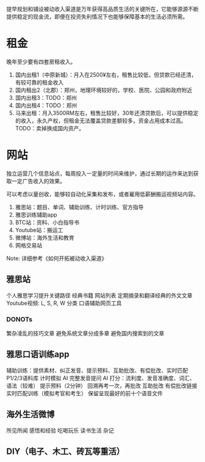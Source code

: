 提早规划和铺设被动收入渠道是万年获得高品质生活的关键所在，它能够源源不断提供稳定的现金流，即便在投资失利情况下也能够保障基本的生活必须所需。

# 租金
晚年至少要有四套房租收入。

1. 国内出租1（中原新城）：月入在2500¥左右，租售比较低，但贷款已经还清，有较可靠的租金收入
1. 国内租出2（北郡）：郑州，地理环境较好的，学校、医院、公园和政府附近
1. 国内出租3：TODO：郑州
1. 国内出租4：TODO：郑州
1. 马来出租：月入3500RM左右，租售比较好，30年还清贷款后，可以提供稳定的收入，永久产权，但租金无法覆盖贷款差额较多，资金占用成本过高。TODO：卖掉换成国内资产。

# 网站
独立运营几个信息站点，每周投入一定量的时间来维护，通过长期的运作来达到获取一定广告收入的效果。

可以考虑以量创收，能够较自动化采集和发布，或者雇用低薪酬搬运视频站内容。

1. 雅思站：题目、单词、辅助训练、计时训练、官方指导
1. 雅思训练辅助app
1. BTC站：资料、小白指导书
1. Youtube站：搬运工
1. 微博站：海外生活和教育
1. 网格交易站

Note: 详细参考《如何开拓被动收入渠道》

## 雅思站
个人雅思学习提升关键路径
经典书籍
网站列表
定期摘录和翻译经典的外文文章
Youtube视频: L, S, R, W 分类
口语辅助网页工具

### DONOTs
繁杂凌乱的技巧文章
避免系统文章分成多章
避免国内搜索到的文章

## 雅思口语训练app
辅助训练：提供素材、纠正发音、提示预料、互助批改、有偿批改、实时匹配
P1/2/3语料库
计时模拟
AI 完整发音提问
AI 打分：流利度、发音准确度、词汇、语法（较难）
提示预料（2分钟）
回溯再考一次，再批改
互助批改
有偿批改链接
实时匹配训练（模拟考官和考生）
保留呈现最好的前十个语音文件

## 海外生活微博
所见所闻
感悟和经验
吃喝玩乐
读书生活
杂记

## DIY（电子、木工、砖瓦等重活）

